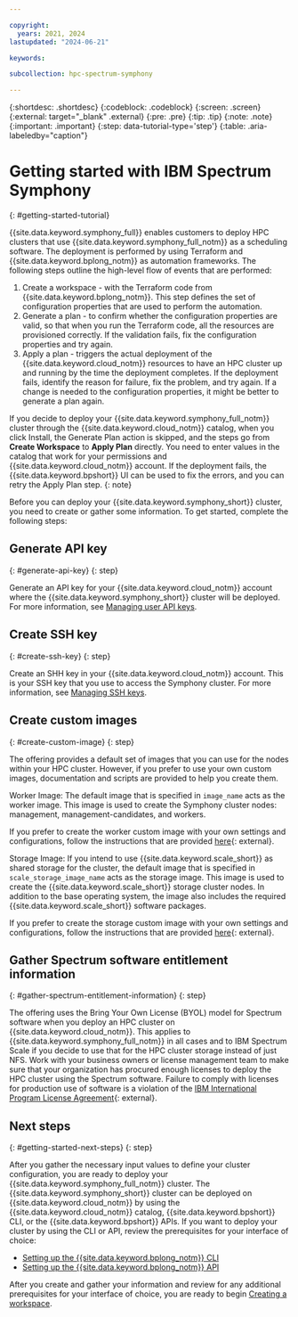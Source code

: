 ```yaml
---

copyright:
  years: 2021, 2024
lastupdated: "2024-06-21"

keywords: 

subcollection: hpc-spectrum-symphony

---
```


{:shortdesc: .shortdesc}
{:codeblock: .codeblock}
{:screen: .screen}
{:external: target="_blank" .external}
{:pre: .pre}
{:tip: .tip}
{:note: .note}
{:important: .important}
{:step: data-tutorial-type='step'}
{:table: .aria-labeledby="caption"}

# Getting started with IBM Spectrum Symphony
{: #getting-started-tutorial}

{{site.data.keyword.symphony_full}} enables customers to deploy HPC clusters that use {{site.data.keyword.symphony_full_notm}} as a scheduling software. The deployment is performed by using Terraform and {{site.data.keyword.bplong_notm}} as automation frameworks. The following steps outline the high-level flow of events that are performed:

1. Create a workspace - with the Terraform code from {{site.data.keyword.bplong_notm}}. This step defines the set of configuration properties that are used to perform the automation.
2. Generate a plan - to confirm whether the configuration properties are valid, so that when you run the Terraform code, all the resources are provisioned correctly. If the validation fails, fix the configuration properties and try again.
3. Apply a plan - triggers the actual deployment of the {{site.data.keyword.cloud_notm}} resources to have an HPC cluster up and running by the time the deployment completes. If the deployment fails, identify the reason for failure, fix the problem, and try again. If a change is needed to the configuration properties, it might be better to generate a plan again.

If you decide to deploy your {{site.data.keyword.symphony_full_notm}} cluster through the {{site.data.keyword.cloud_notm}} catalog, when you click Install, the Generate Plan action is skipped, and the steps go from **Create Workspace** to **Apply Plan** directly. You need to enter values in the catalog that work for your permissions and {{site.data.keyword.cloud_notm}} account. If the deployment fails, the {{site.data.keyword.bpshort}} UI can be used to fix the errors, and you can retry the Apply Plan step.
{: note}

Before you can deploy your {{site.data.keyword.symphony_short}} cluster, you need to create or gather some information. To get started, complete the following steps:

## Generate API key
{: #generate-api-key}
{: step}

Generate an API key for your {{site.data.keyword.cloud_notm}} account where the {{site.data.keyword.symphony_short}} cluster will be deployed. For more information, see [Managing user API keys](/docs/account?topic=account-userapikey).

## Create SSH key
{: #create-ssh-key}
{: step}

Create an SHH key in your {{site.data.keyword.cloud_notm}} account. This is your SSH key that you use to access the Symphony cluster. For more information, see [Managing SSH keys](/docs/vpc?topic=vpc-managing-ssh-keys).

## Create custom images
{: #create-custom-image}
{: step}

The offering provides a default set of images that you can use for the nodes within your HPC cluster. However, if you prefer to use your own custom images, documentation and scripts are provided to help you create them.

Worker Image: The default image that is specified in `image_name` acts as the worker image. This image is used to create the Symphony cluster nodes: management, management-candidates, and workers.

If you prefer to create the worker custom image with your own settings and configurations, follow the instructions that are provided [here](https://github.com/IBM-Cloud/hpc-cluster-symphony/blob/master/custom_image/worker/README.md){: external}.

Storage Image: If you intend to use {{site.data.keyword.scale_short}} as shared storage for the cluster, the default image that is specified in `scale_storage_image_name` acts as the storage image. This image is used to create the {{site.data.keyword.scale_short}} storage cluster nodes. In addition to the base operating system, the image also includes the required {{site.data.keyword.scale_short}} software packages.

If you prefer to create the storage custom image with your own settings and configurations, follow the instructions that are provided [here](https://github.com/IBM-Cloud/hpc-cluster-symphony/blob/master/custom_image/storage/README.md){: external}.

## Gather Spectrum software entitlement information
{: #gather-spectrum-entitlement-information}
{: step}

The offering uses the Bring Your Own License (BYOL) model for Spectrum software when you deploy an HPC cluster on {{site.data.keyword.cloud_notm}}. This applies to {{site.data.keyword.symphony_full_notm}} in all cases and to IBM Spectrum Scale if you decide to use that for the HPC cluster storage instead of just NFS. Work with your business owners or license management team to make sure that your organization has procured enough licenses to deploy the HPC cluster using the Spectrum software. Failure to comply with licenses for production use of software is a violation of the [IBM International Program License Agreement](https://www.ibm.com/software/passportadvantage/programlicense.html){: external}.

## Next steps
{: #getting-started-next-steps}
{: step}

After you gather the necessary input values to define your cluster configuration, you are ready to deploy your {{site.data.keyword.symphony_full_notm}} cluster. The {{site.data.keyword.symphony_short}} cluster can be deployed on {{site.data.keyword.cloud_notm}} by using the {{site.data.keyword.cloud_notm}} catalog, {{site.data.keyword.bpshort}} CLI, or the {{site.data.keyword.bpshort}} APIs. If you want to deploy your cluster by using the CLI or API, review the prerequisites for your interface of choice:

* [Setting up the {{site.data.keyword.bplong_notm}} CLI](/docs/hpc-spectrum-symphony?topic=hpc-spectrum-symphony-setting-up-cli)
* [Setting up the {{site.data.keyword.bplong_notm}} API](/docs/hpc-spectrum-symphony?topic=hpc-spectrum-symphony-setting-up-api)

After you create and gather your information and review for any additional prerequisites for your interface of choice, you are ready to begin [Creating a workspace](/docs/hpc-spectrum-symphony?topic=hpc-spectrum-symphony-creating-workspace).
